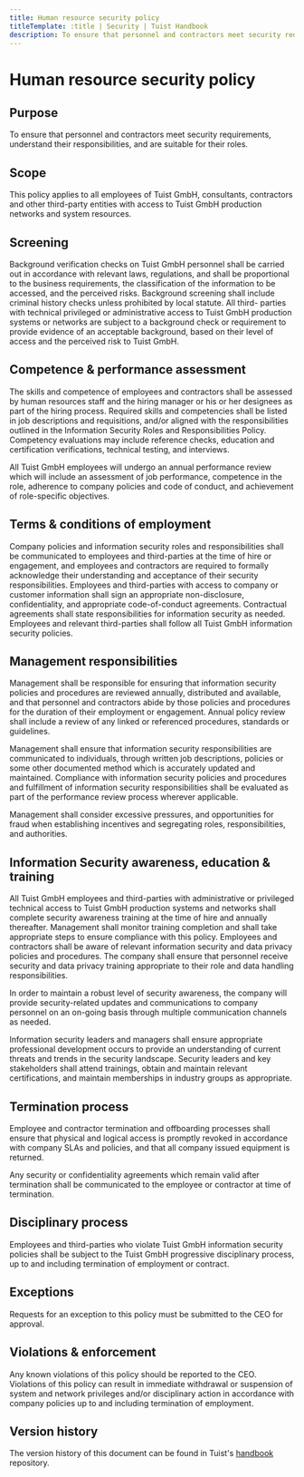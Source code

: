 ```yaml
---
title: Human resource security policy
titleTemplate: :title | Security | Tuist Handbook
description: To ensure that personnel and contractors meet security requirements, understand their responsibilities, and are suitable for their roles.
---
```


# Human resource security policy

## Purpose

To ensure that personnel and contractors meet security requirements, understand their responsibilities, and are suitable for their roles.

## Scope

This policy applies to all employees of Tuist GmbH, consultants, contractors and other third-party entities with access to Tuist GmbH production networks and system resources.

## Screening

Background verification checks on Tuist GmbH personnel shall be carried out in accordance with relevant laws, regulations, and shall be proportional to the business requirements, the classification of the information to be accessed, and the perceived risks. Background screening shall include criminal history checks unless prohibited by local statute. All third- parties with technical privileged or administrative access to Tuist GmbH production systems or networks are subject to a background check or requirement to provide evidence of an acceptable background, based on their level of access and the perceived risk to Tuist GmbH.

## Competence & performance assessment

The skills and competence of employees and contractors shall be assessed by human resources staff and the hiring manager or his or her designees as part of the hiring process. Required skills and competencies shall be listed in job descriptions and requisitions, and/or aligned with the responsibilities outlined in the Information Security Roles and Responsibilities Policy. Competency evaluations may include reference checks, education and certification verifications, technical testing, and interviews.

All Tuist GmbH employees will undergo an annual performance review which will include an assessment of job performance, competence in the role, adherence to company policies and code of conduct, and achievement of role-specific objectives.

## Terms & conditions of employment

Company policies and information security roles and responsibilities shall be communicated to employees and third-parties at the time of hire or engagement, and employees and contractors are required to formally acknowledge their understanding and acceptance of their security responsibilities. Employees and third-parties with access to company or customer information shall sign an appropriate non-disclosure, confidentiality, and appropriate code-of-conduct agreements. Contractual agreements shall state responsibilities for information security as needed. Employees and relevant third-parties shall follow all Tuist GmbH information security policies.

## Management responsibilities

Management shall be responsible for ensuring that information security policies and procedures are reviewed annually, distributed and available, and that personnel and contractors abide by those policies and procedures for the duration of their employment or engagement. Annual policy review shall include a review of any linked or referenced procedures, standards or guidelines.

Management shall ensure that information security responsibilities are communicated to individuals, through written job descriptions, policies or some other documented method which is accurately updated and maintained. Compliance with information security policies and procedures and fulfillment of information security responsibilities shall be evaluated as part of the performance review process wherever applicable.

Management shall consider excessive pressures, and opportunities for fraud when establishing incentives and segregating roles, responsibilities, and authorities.

## Information Security awareness, education & training

All Tuist GmbH employees and third-parties with administrative or privileged technical access to Tuist GmbH production systems and networks shall complete security awareness training at the time of hire and annually thereafter. Management shall monitor training completion and shall take appropriate steps to ensure compliance with this policy. Employees and contractors shall be aware of relevant information security and data privacy policies and procedures. The company shall ensure that personnel receive security and data privacy training appropriate to their role and data handling responsibilities.

In order to maintain a robust level of security awareness, the company will provide security-related updates and communications to company personnel on an on-going basis through multiple communication channels as needed.

Information security leaders and managers shall ensure appropriate professional development occurs to provide an understanding of current threats and trends in the security landscape. Security leaders and key stakeholders shall attend trainings, obtain and maintain relevant certifications, and maintain memberships in industry groups as appropriate.

## Termination process

Employee and contractor termination and offboarding processes shall ensure that physical and logical access is promptly revoked in accordance with company SLAs and policies, and that all company issued equipment is returned.

Any security or confidentiality agreements which remain valid after termination shall be communicated to the employee or contractor at time of termination.

## Disciplinary process

Employees and third-parties who violate Tuist GmbH information security policies shall be subject to the Tuist GmbH progressive disciplinary process, up to and including termination of employment or contract.

## Exceptions

Requests for an exception to this policy must be submitted to the CEO for approval.

## Violations & enforcement

Any known violations of this policy should be reported to the CEO. Violations of this policy can result in immediate withdrawal or suspension of system and network privileges and/or disciplinary action in accordance with company policies up to and including termination of employment.

## Version history

The version history of this document can be found in Tuist's [handbook](https://github.com/tuist/handbook) repository.
